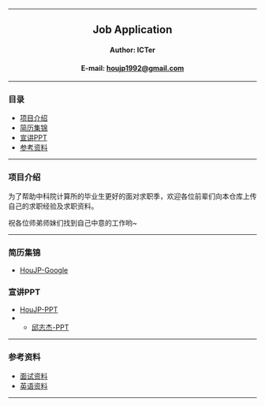 ****

##	<center>Job Application</center>
####	<center>Author: ICTer</center>
####	<center>E-mail: houjp1992@gmail.com</center>

****

###	目录
*	[项目介绍](#intro)
*	[简历集锦](#resume)
* 	[宣讲PPT](#ppt)
*	[参考资料](#materal)

****

###	<a name="intro">项目介绍</a>

为了帮助中科院计算所的毕业生更好的面对求职季，欢迎各位前辈们向本仓库上传自己的求职经验及求职资料。

祝各位师弟师妹们找到自己中意的工作哟~

****

###	<a name="resume">简历集锦</a>

*	[HouJP-Google](./resume-collection/HouJP-Google)

###	<a name="ppt">宣讲PPT</a>

*	[HouJP-PPT](./talk-ppt/HouJP-interview-exp.key)
* *	[邱志杰-PPT](./talk-ppt/邱志杰-计算人--找工作之路.pptx)

***

###	<a name="materal">参考资料</a>

*	[面试资料](./reference-material/面试资料.pdf)
* 	[英语资料](./reference-material/英语资料.doc)


****
<!--
###	<a name="link">参考链接</a>

本简历参考自[billryan的模板](https://github.com/billryan/resume/)。-->
